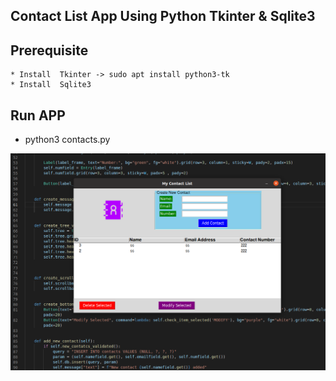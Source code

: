 ## Contact List App Using Python Tkinter & Sqlite3

## Prerequisite
    * Install  Tkinter -> sudo apt install python3-tk
    * Install  Sqlite3



## Run APP 
   * python3 contacts.py

![Demo Image](./demo.png)